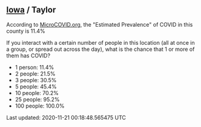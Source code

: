 
## [Iowa](/united-states/iowa) / Taylor

According to [MicroCOVID.org](http://microcovid.org),
the "Estimated Prevalence" of COVID in this county is 11.4%

If you interact with a certain number of people in this location
(all at once in a group, or spread out across the day), what is the chance that
1 or more of them has COVID?

- 1 person: 11.4%
- 2 people: 21.5%
- 3 people: 30.5%
- 5 people: 45.4%
- 10 people: 70.2%
- 25 people: 95.2%
- 100 people: 100.0%

Last updated: 2020-11-21 00:18:48.565475 UTC
